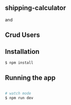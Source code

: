 ## shipping-calculator

and

## Crud Users 

## Installation

```bash
$ npm install
```

## Running the app

```bash

# watch mode
$ npm run dev

```
